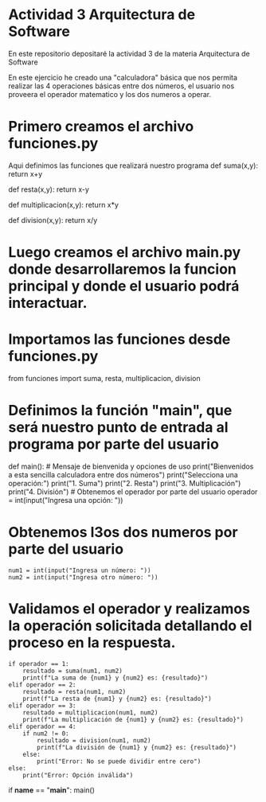 # Actividad 3 Arquitectura de Software
En este repositorio depositaré la actividad 3 de la materia Arquitectura de Software

En este ejercicio he creado una "calculadora" básica que nos permita realizar las 4 operaciones básicas entre dos números, 
el usuario nos proveera el operador matematico y los dos numeros a operar. 
# Primero creamos el archivo funciones.py 
Aqui definimos las funciones que realizará nuestro programa
def suma(x,y):
    return x+y

def resta(x,y):
    return x-y

def multiplicacion(x,y):
    return x*y

def division(x,y):
    return x/y

# Luego creamos el archivo main.py donde desarrollaremos la funcion principal y donde el usuario podrá interactuar.

# Importamos las funciones desde funciones.py
from funciones import suma, resta, multiplicacion, division

# Definimos la función "main", que será nuestro punto de entrada al programa por parte del usuario
def main():
    # Mensaje de bienvenida y opciones de uso
    print("Bienvenidos a esta sencilla calculadora entre dos números")
    print("Selecciona una operación:")
    print("1. Suma")
    print("2. Resta")
    print("3. Multiplicación")
    print("4. División")
    # Obtenemos el operador por parte del usuario
    operador = int(input("Ingresa una opción: "))
 # Obtenemos l3os dos numeros por parte del usuario
    num1 = int(input("Ingresa un número: "))
    num2 = int(input("Ingresa otro número: "))

  # Validamos el operador y realizamos la operación solicitada detallando el proceso en la respuesta.
    if operador == 1:
        resultado = suma(num1, num2)
        print(f"La suma de {num1} y {num2} es: {resultado}")
    elif operador == 2:
        resultado = resta(num1, num2)
        print(f"La resta de {num1} y {num2} es: {resultado}")
    elif operador == 3:
        resultado = multiplicacion(num1, num2)
        print(f"La multiplicación de {num1} y {num2} es: {resultado}")
    elif operador == 4:
        if num2 != 0:
            resultado = division(num1, num2)
            print(f"La división de {num1} y {num2} es: {resultado}")
        else:
            print("Error: No se puede dividir entre cero")
    else:
        print("Error: Opción inválida")

if __name__ == "__main__":
    main()
